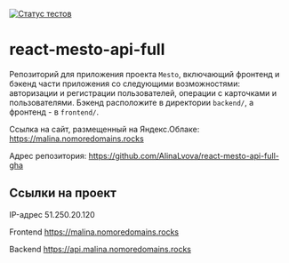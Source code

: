 [![Статус тестов](../../actions/workflows/tests.yml/badge.svg)](../../actions/workflows/tests.yml)

# react-mesto-api-full

Репозиторий для приложения проекта `Mesto`, включающий фронтенд и бэкенд части приложения со следующими возможностями: авторизации и регистрации пользователей, операции с карточками и пользователями. Бэкенд расположите в директории `backend/`, а фронтенд - в `frontend/`.
  
Cсылка на сайт, размещенный на Яндекс.Облаке: https://malina.nomoredomains.rocks

Адрес репозитория: https://github.com/AlinaLvova/react-mesto-api-full-gha

## Ссылки на проект

IP-адрес 51.250.20.120

Frontend https://malina.nomoredomains.rocks

Backend https://api.malina.nomoredomains.rocks
